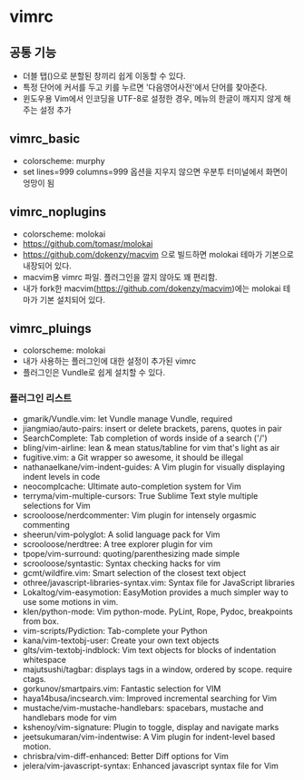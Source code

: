 # vimrc

## 공통 기능
 * 더블 탭(<TAB><TAB>)으로 분할된 창끼리 쉽게 이동할 수 있다.
 * 특정 단어에 커서를 두고 <F8>키를 누르면 '다음영어사전'에서 단어를 찾아준다.
 * 윈도우용 Vim에서 인코딩을 UTF-8로 설정한 경우, 메뉴의 한글이 깨지지 않게 해주는 설정 추가

## vimrc_basic
 * colorscheme: murphy
 * set lines=999 columns=999 옵션을 지우지 않으면 우분투 터미널에서 화면이 엉망이 됨

## vimrc_noplugins
 * colorscheme: molokai
  * https://github.com/tomasr/molokai
  * https://github.com/dokenzy/macvim 으로 빌드하면 molokai 테마가 기본으로 내장되어 있다.
 * macvim용 vimrc 파일. 플러그인을 깔지 않아도 꽤 편리함.
 * 내가 fork한 macvim(https://github.com/dokenzy/macvim)에는 molokai 테마가 기본 설치되어 있다.

## vimrc_pluings
 * colorscheme: molokai
 * 내가 사용하는 플러그인에 대한 설정이 추가된 vimrc
 * 플러그인은 Vundle로 쉽게 설치할 수 있다.

### 플러그인 리스트
 * gmarik/Vundle.vim: let Vundle manage Vundle, required
 * jiangmiao/auto-pairs: insert or delete brackets, parens, quotes in pair
 * SearchComplete: Tab completion of words inside of a search ('/')
 * bling/vim-airline: lean & mean status/tabline for vim that's light as air
 * fugitive.vim: a Git wrapper so awesome, it should be illegal
 * nathanaelkane/vim-indent-guides: A Vim plugin for visually displaying indent levels in code
 * neocomplcache: Ultimate auto-completion system for Vim
 * terryma/vim-multiple-cursors: True Sublime Text style multiple selections for Vim
 * scrooloose/nerdcommenter: Vim plugin for intensely orgasmic commenting
 * sheerun/vim-polyglot: A solid language pack for Vim
 * scrooloose/nerdtree: A tree explorer plugin for vim
 * tpope/vim-surround: quoting/parenthesizing made simple
 * scrooloose/syntastic: Syntax checking hacks for vim
 * gcmt/wildfire.vim: Smart selection of the closest text object
 * othree/javascript-libraries-syntax.vim: Syntax file for JavaScript libraries
 * Lokaltog/vim-easymotion: EasyMotion provides a much simpler way to use some motions in vim.
 * klen/python-mode: Vim python-mode. PyLint, Rope, Pydoc, breakpoints from box.
 * vim-scripts/Pydiction: Tab-complete your Python
 * kana/vim-textobj-user: Create your own text objects
 * glts/vim-textobj-indblock: Vim text objects for blocks of indentation whitespace
 * majutsushi/tagbar: displays tags in a window, ordered by scope. require ctags.
 * gorkunov/smartpairs.vim: Fantastic selection for VIM
 * haya14busa/incsearch.vim: Improved incremental searching for Vim
 * mustache/vim-mustache-handlebars: spacebars, mustache and handlebars mode for vim
 * kshenoy/vim-signature: Plugin to toggle, display and navigate marks
 * jeetsukumaran/vim-indentwise: A Vim plugin for indent-level based motion.
 * chrisbra/vim-diff-enhanced: Better Diff options for Vim
 * jelera/vim-javascript-syntax: Enhanced javascript syntax file for Vim
 

